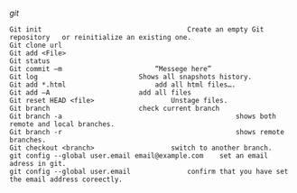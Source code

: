 *git*
    
    Git init 	 		                        Create an empty Git repository   or reinitialize an existing one.
    Git clone url
    Git add <File>
    Git status
    Git commit –m 						“Messege here”
    Git log 						Shows all snapshots history.
    Git add *.html						add all html files….
    Git add –A						add all files 
    Git reset HEAD <file> 					Unstage files.
    Git branch						check current branch
    Git branch -a                                           shows both remote and local branches.
    Git branch -r                                           shows remote branches.
    Git checkout <branch>					switch to another branch.
    git config --global user.email email@example.com 	set an email adress in git.
    git config --global user.email				confirm that you have set the email address coreectly.